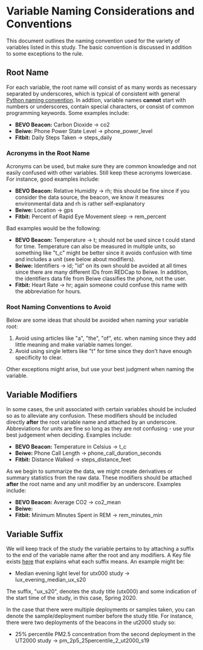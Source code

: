 # Variable Naming Considerations and Conventions
This document outlines the naming convention used for the variety of variables listed in this study. The basic convention is discussed in addition to some exceptions to the rule.

## Root Name
For each variable, the root name will consist of as many words as necessary separated by underscores, which is typical of consistent with general [Python naming convention](https://www.crained.com/1316/best-practices-for-naming-variables-in-python/). In addtion, variable names **cannot** start with numbers or underscores, contain special characters, or consist of common programming keywords. Some examples include: 

- **BEVO Beacon:** Carbon Dioxide -> co2
- **Beiwe:** Phone Power State Level -> phone_power_level
- **Fitbit:** Daily Steps Taken -> steps_daily

### Acronyms in the Root Name
Acronyms can be used, but make sure they are common knowledge and not easily confused with other variables. Still keep these acronyms lowercase. For instance, good examples include:

- **BEVO Beacon:** Relative Humidity -> rh; this should be fine since if you consider the data source, the beacon, we know it measures environmental data and rh is rather self-explanatory
- **Beiwe:** Location -> gps
- **Fitbit:** Percent of Rapid Eye Movement sleep -> rem_percent

Bad examples would be the following:

- **BEVO Beacon:** Temperature -> t; should not be used since t could stand for time. Temperature can also be measured in multiple units, so something like "t_c" might be better since it avoids confusion with time and includes a unit (see below about modifiers). 
- **Beiwe:** Identifiers -> id; "id" on its own should be avoided at all times since there are many different IDs from REDCap to Beiwe. In addition, the identifiers data file from Beiwe classifies the phone, not the user. 
- **Fitbit:** Heart Rate -> hr; again someone could confuse this name with the abbreviation for hours. 

### Root Naming Conventions to Avoid
Below are some ideas that should be avoided when naming your variable root:
1. Avoid using articles like "a", "the", "of", etc. when naming since they add little meaning and make variable names longer.
2. Avoid using single letters like "t" for time since they don't have enough specificity to clear. 

Other exceptions might arise, but use your best judgment when naming the variable.

## Variable Modifiers
In some cases, the unit associated with certain variables should be included so as to alleviate any confusion. These modifiers should be included directly **after** the root variable name and attached by an underscore. Abbreviations for units are fine so long as they are not confusing - use your best judgement when deciding. Examples include:

- **BEVO Beacon:** Temperature in Celsius -> t_c
- **Beiwe:** Phone Call Length -> phone_call_duration_seconds
- **Fitbit:** Distance Walked -> steps_distance_feet

As we begin to summarize the data, we might create derivatives or summary statistics from the raw data. These modifiers should be attached **after** the root name and any unit modifier by an underscore. Examples include:

- **BEVO Beacon:** Average CO2 -> co2_mean
- **Beiwe:** 
- **Fitbit:** Minimum Minutes Spent in REM -> rem_minutes_min

## Variable Suffix
We will keep track of the study the variable pertains to by attaching a suffix to the end of the variable name after the root and any modifiers. A Key file exists [here](https://github.com/intelligent-environments-lab/utx000/blob/master/references/WCWH%20Study%20Key.xlsx) that explains what each suffix means. An example might be:

- Median evening light level for utx000 study -> lux_evening_median_ux_s20

The suffix, "ux_s20", denotes the study title (utx000) and some indication of the start time of the study, in this case, Spring 2020. 

In the case that there were multiple deployments or samples taken, you can denote the sample/deployment number before the study title. For instance, there were two deployments of the beacons in the ut2000 study so:

- 25% percentile PM2.5 concentration from the second deployment in the UT2000 study -> pm_2p5_25percentile_2_ut2000_s19
